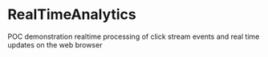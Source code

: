 # RealTimeAnalytics
POC demonstration realtime processing of click stream events and real time updates on the web browser

